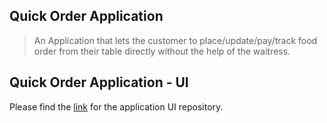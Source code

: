 ## Quick Order Application

> An Application that lets the customer to place/update/pay/track food order from their table directly without the help of the waitress.

## Quick Order Application - UI

Please find the [link](https://github.com/madhuhema/quick-order-ui) for the application UI repository.
